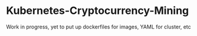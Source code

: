 # Kubernetes-Cryptocurrency-Mining

Work in progress, yet to put up dockerfiles for images, YAML for cluster, etc
